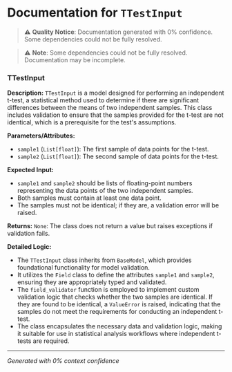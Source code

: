 # Documentation for `TTestInput`

> ⚠️ **Quality Notice**: Documentation generated with 0% confidence. Some dependencies could not be fully resolved.


> ⚠️ **Note**: Some dependencies could not be fully resolved. Documentation may be incomplete.
### TTestInput

**Description:**
`TTestInput` is a model designed for performing an independent t-test, a statistical method used to determine if there are significant differences between the means of two independent samples. This class includes validation to ensure that the samples provided for the t-test are not identical, which is a prerequisite for the test's assumptions.

**Parameters/Attributes:**
- `sample1` (`List[float]`): The first sample of data points for the t-test.
- `sample2` (`List[float]`): The second sample of data points for the t-test.

**Expected Input:**
- `sample1` and `sample2` should be lists of floating-point numbers representing the data points of the two independent samples.
- Both samples must contain at least one data point.
- The samples must not be identical; if they are, a validation error will be raised.

**Returns:**
`None`: The class does not return a value but raises exceptions if validation fails.

**Detailed Logic:**
- The `TTestInput` class inherits from `BaseModel`, which provides foundational functionality for model validation.
- It utilizes the `Field` class to define the attributes `sample1` and `sample2`, ensuring they are appropriately typed and validated.
- The `field_validator` function is employed to implement custom validation logic that checks whether the two samples are identical. If they are found to be identical, a `ValueError` is raised, indicating that the samples do not meet the requirements for conducting an independent t-test.
- The class encapsulates the necessary data and validation logic, making it suitable for use in statistical analysis workflows where independent t-tests are required.

---
*Generated with 0% context confidence*
